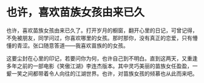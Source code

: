 # 也许，喜欢苗族女孩由来已久

也许，喜欢苗族女孩由来已久了。打开岁月的橱窗，翻开心里的日记，可曾记得，不免被朋友，同学问过，你喜欢哪里的女孩。那时那你，没有真正的恋爱，只有懵懂的青涩。张口随意答道——我喜欢苗族的的女孩。

这要尘封在心里的印记，若要问你为何，也许自己到不明白。直到这两天，又重逢多年之前的一部电影《笑傲江湖》李连杰版本。其中灵巧美丽的苗族女任盈盈，一颦一笑之间都带着令人向往的江湖世界。也许，对苗族女孩的倾慕也从此而来吧。